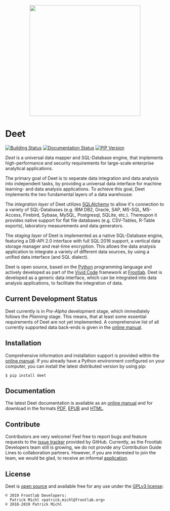 <div align="center">
  <img src="https://www.frootlab.org/images/fig/deet.svg" width=350px>
</div>

Deet
=======

[![Building Status](https://travis-ci.org/frootlab/deet.svg?branch=master)](https://travis-ci.org/frootlab/deet)
[![Documentation Status](https://readthedocs.org/projects/deet/badge/?version=latest)](https://deet.readthedocs.io/en/latest/?badge=latest)
[![PIP Version](https://badge.fury.io/py/deet.svg)](https://badge.fury.io/py/deet)

*Deet* is a universal data mapper and SQL-Database engine, that implements
high-performance and security requirements for large-scale enterprise analytical
applications.

The primary goal of Deet is to separate data integration and data analysis
into independent tasks, by providing a universal data interface for machine
learning- and data analysis applications. To achieve this goal, Deet
implements the two fundamental layers of a data warehouse:

The *integration layer* of Deet utilizes
[SQLAlchemy](https://www.sqlalchemy.org) to allow it\'s connection to a variety
of SQL-Databases (e.g. IBM DB2, Oracle, SAP, MS-SQL, MS-Access, Firebird,
Sybase, MySQL, Postgresql, SQLite, etc.). Thereupon it provides native support
for flat file databases (e.g. CSV-Tables, R-Table exports), laboratory
measurements and data generators.

The *staging layer* of Deet is implemented as a native SQL-Database engine,
featuring a DB-API 2.0 interface with full SQL:2016 support, a vertical data
storage manager and real-time encryption. This allows the data analysis
application to integrate a variety of different data sources, by using a unified
data interface (and SQL dialect).

Deet is open source, based on the
[Python](https://www.python.org/) programming language and actively developed as
part of the [Vivid Code](https://www.frootlab.org/vivid) framework
at [Frootlab](https://www.frootlab.org). Deet is developed as a generic
data interface, which can be integrated into data analysis applications, to
facilitate the integration of data.

Current Development Status
--------------------------

Deet currently is in *Pre-Alpha* development stage, which immediately follows
the *Planning* stage. This means, that at least some essential requirements of
Deet are not yet implemented. A comprehensive list of all currently supported
data back-ends is given in the [online
manual](https://deet.readthedocs.io/en/latest/).

Installation
------------

Comprehensive information and installation support is provided within the
[online manual](https://deet.readthedocs.io/en/latest/). If you already have
a Python environment configured on your computer, you can install the latest
distributed version by using pip:

    $ pip install deet

Documentation
-------------

The latest Deet documentation is available as an [online
manual](https://deet.readthedocs.io/en/latest/) and for download in the
formats [PDF](https://readthedocs.org/projects/deet/downloads/pdf/latest/),
[EPUB](https://readthedocs.org/projects/deet/downloads/epub/latest/) and
[HTML](https://readthedocs.org/projects/deet/downloads/htmlzip/latest/).

Contribute
----------

Contributors are very welcome! Feel free to report bugs and feature requests to
the [issue tracker](https://github.com/frootlab/deet/issues) provided by
GitHub. Currently, as the Frootlab Developers team still is growing, we do not
provide any Contribution Guide Lines to collaboration partners. However, if you
are interested to join the team, we would be glad, to receive an informal
[application](mailto:application@frootlab.org).

License
-------

Deet is [open source](https://github.com/frootlab/deet) and available free
for any use under the [GPLv3 license](https://www.gnu.org/licenses/gpl.html):

    © 2019 Frootlab Developers:
      Patrick Michl <patrick.michl@frootlab.org>
    © 2018-2019 Patrick Michl
